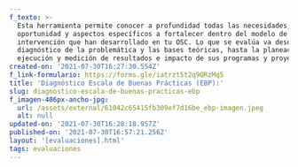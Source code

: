 ```yaml
---
f_texto: >-
  Esta herramienta permite conocer a profundidad todas las necesidades, áreas de
  oportunidad y aspectos específicos a fortalecer dentro del modelo de
  intervención que han desarrollado en tu OSC. Lo que se evalúa va desde el
  diagnóstico de la problemática y las bases teóricas, hasta la planeación,
  ejecución y medición de resultados e impacto de sus programas y proyectos.
created-on: '2021-07-30T16:27:30.554Z'
f_link-formulario: https://forms.gle/iatrzt5t2q9QRzMq5
title: 'Diagnóstico Escala de Buenas Prácticas (EBP):'
slug: diagnostico-escala-de-buenas-practicas-ebp
f_imagen-406px-ancho-jpg:
  url: /assets/external/61042c65415fb309ef7d16be_ebp-imagen.jpeg
  alt: null
updated-on: '2021-07-30T16:28:18.957Z'
published-on: '2021-07-30T16:57:21.256Z'
layout: '[evaluaciones].html'
tags: evaluaciones
---
```



